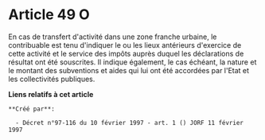 # Article 49 O

En cas de transfert d'activité dans une zone franche urbaine, le contribuable est tenu d'indiquer le ou les lieux antérieurs
d'exercice de cette activité et le service des impôts auprès duquel les déclarations de résultat ont été souscrites. Il
indique également, le cas échéant, la nature et le montant des subventions et aides qui lui ont été accordées par l'Etat et
les collectivités publiques.

**Liens relatifs à cet article**

	**Créé par**:

	  - Décret n°97-116 du 10 février 1997 - art. 1 () JORF 11 février 1997
